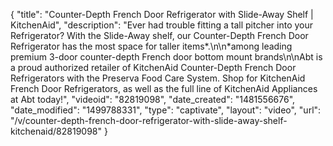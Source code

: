 {
    "title": "Counter-Depth French Door Refrigerator with Slide-Away Shelf | KitchenAid",
    "description": "Ever had trouble fitting a tall pitcher into your Refrigerator? With the Slide-Away shelf, our Counter-Depth French Door Refrigerator has the most space for taller items*.\n\n*among leading premium 3-door counter-depth French door bottom mount brands\n\nAbt is a proud authorized retailer of KitchenAid Counter-Depth French Door Refrigerators with the Preserva Food Care System. Shop for KitchenAid French Door Refrigerators, as well as the full line of KitchenAid Appliances at Abt today!",
    "videoid": "82819098",
    "date_created": "1481556676",
    "date_modified": "1499788331",
    "type": "captivate",
    "layout": "video",
    "url": "\/v\/counter-depth-french-door-refrigerator-with-slide-away-shelf-kitchenaid\/82819098"
}